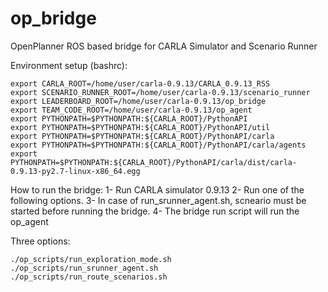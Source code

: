 # op_bridge
OpenPlanner ROS based bridge for CARLA Simulator and Scenario Runner 

Environment setup (bashrc): 
```
export CARLA_ROOT=/home/user/carla-0.9.13/CARLA_0.9.13_RSS
export SCENARIO_RUNNER_ROOT=/home/user/carla-0.9.13/scenario_runner
export LEADERBOARD_ROOT=/home/user/carla-0.9.13/op_bridge
export TEAM_CODE_ROOT=/home/user/carla-0.9.13/op_agent
export PYTHONPATH=$PYTHONPATH:${CARLA_ROOT}/PythonAPI
export PYTHONPATH=$PYTHONPATH:${CARLA_ROOT}/PythonAPI/util
export PYTHONPATH=$PYTHONPATH:${CARLA_ROOT}/PythonAPI/carla
export PYTHONPATH=$PYTHONPATH:${CARLA_ROOT}/PythonAPI/carla/agents
export PYTHONPATH=$PYTHONPATH:${CARLA_ROOT}/PythonAPI/carla/dist/carla-0.9.13-py2.7-linux-x86_64.egg
```

How to run the bridge: 
1- Run CARLA simulator 0.9.13 
2- Run one of the following options. 
3- In case of run_srunner_agent.sh, scneario must be started before running the bridge. 
4- The bridge run script will run the op_agent

Three options: 
```
./op_scripts/run_exploration_mode.sh
./op_scripts/run_srunner_agent.sh
./op_scripts/run_route_scenarios.sh
```
